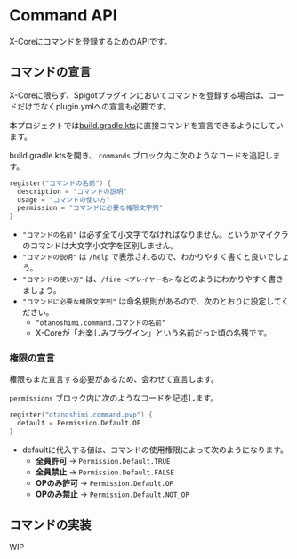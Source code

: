 # Command API

X-Coreにコマンドを登録するためのAPIです。

## コマンドの宣言

X-Coreに限らず、Spigotプラグインにおいてコマンドを登録する場合は、コードだけでなくplugin.ymlへの宣言も必要です。

本プロジェクトでは[build.gradle.kts](/build.gradle.kts)に直接コマンドを宣言できるようにしています。

build.gradle.ktsを開き、 `commands` ブロック内に次のようなコードを追記します。

```kotlin
register("コマンドの名前") {
  description = "コマンドの説明"
  usage = "コマンドの使い方"
  permission = "コマンドに必要な権限文字列"
}
```

* `"コマンドの名前"` は必ず全て小文字でなければなりません。というかマイクラのコマンドは大文字小文字を区別しません。
* `"コマンドの説明"` は `/help` で表示されるので、わかりやすく書くと良いでしょう。
* `"コマンドの使い方"` は、`/fire <プレイヤー名>` などのようにわかりやすく書きましょう。
* `"コマンドに必要な権限文字列"` は命名規則があるので、次のとおりに設定してください。
  * `"otanoshimi.command.コマンドの名前"`
  * X-Coreが「お楽しみプラグイン」という名前だった頃の名残です。

### 権限の宣言

権限もまた宣言する必要があるため、会わせて宣言します。

`permissions` ブロック内に次のようなコードを記述します。

```kotlin
register("otanoshimi.command.pvp") {
  default = Permission.Default.OP
}
```

* defaultに代入する値は、コマンドの使用権限によって次のようになります。
  * **全員許可** → `Permission.Default.TRUE`
  * **全員禁止** → `Permission.Default.FALSE`
  * **OPのみ許可** → `Permission.Default.OP`
  * **OPのみ禁止** → `Permission.Default.NOT_OP`

## コマンドの実装

WIP
